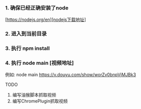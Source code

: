 ### 1. 确保已经正确安装了node

[https://nodejs.org/en][nodejs下载地址]


[nodejs下载地址]: https://nodejs.org/en

### 2. 进入到当前目录

### 3. 执行 npm install

### 4. 执行 node main [视频地址]

例如: node main https://v.douyu.com/show/worZv0bnpVjMJBk3

TODO
1. 编写油猴脚本抓取视频
2. 编写ChromePlugin抓取视频
